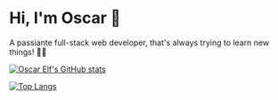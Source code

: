 # Hi, I'm Oscar 👋

A passiante full-stack web developer, that's always trying to learn new things! 🎉🚀

[![Oscar Elf's GitHub stats](https://github-readme-stats.vercel.app/api?username=effeboii&show_icons=true&count_private=true)](https://github.com/anuraghazra/github-readme-stats)

[![Top Langs](https://github-readme-stats.vercel.app/api/top-langs/?username=effeboii)](https://github.com/anuraghazra/github-readme-stats)
